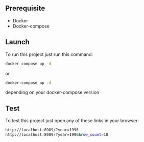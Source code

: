 ## Prerequisite

- Docker 
- Docker-compose

## Launch

To run this project just run this command:

```sh
docker compose up -d 
```

or 

```sh
docker-compose up -d 
```

depending on your docker-compose version

## Test

To test this project just open any of these links in your browser:

```sh
http://localhost:8989/?year=1996
http://localhost:8989/?year=1996&row_count=10
```